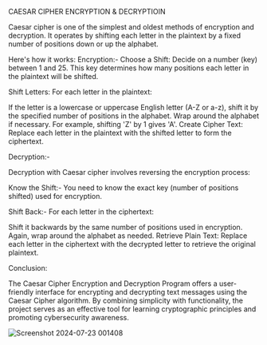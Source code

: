 CAESAR CIPHER ENCRYPTION & DECRYPTIOIN


Caesar cipher is one of the simplest and oldest methods of encryption and decryption. It operates by shifting each letter in the plaintext by a fixed number of positions down or up the alphabet. 

Here's how it works:
Encryption:-
Choose a Shift: Decide on a number (key) between 1 and 25. This key determines how many positions each letter in the plaintext will be shifted.

Shift Letters: For each letter in the plaintext:

If the letter is a lowercase or uppercase English letter (A-Z or a-z), shift it by the specified number of positions in the alphabet. Wrap around the alphabet if necessary. For example, shifting 'Z' by 1 gives 'A'. Create Cipher Text: Replace each letter in the plaintext with the shifted letter to form the ciphertext.

Decryption:-

Decryption with Caesar cipher involves reversing the encryption process:

Know the Shift:- You need to know the exact key (number of positions shifted) used for encryption.

Shift Back:- For each letter in the ciphertext:

Shift it backwards by the same number of positions used in encryption. Again, wrap around the alphabet as needed. Retrieve Plain Text: Replace each letter in the ciphertext with the decrypted letter to retrieve the original plaintext.



Conclusion:


The Caesar Cipher Encryption and Decryption Program offers a user-friendly interface for encrypting and decrypting text messages using the Caesar Cipher algorithm. By combining simplicity with functionality, the project serves as an effective tool for learning cryptographic principles and promoting cybersecurity awareness.


![Screenshot 2024-07-23 001408](https://github.com/user-attachments/assets/dff66198-99c9-4e60-86e1-a05626297b99)

